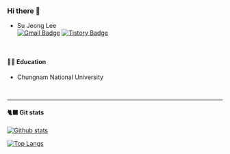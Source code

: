 ### Hi there 👋    
- Su Jeong Lee<br/>
[![Gmail Badge](https://img.shields.io/badge/-Gmail-d14836?style=flat-square&logo=Gmail&logoColor=white&link=mailto:lsj9556@gmail.com)](mailto:lsj9556@gmail.com)
[![Tistory Badge](https://img.shields.io/badge/-tistory-000000?style=flat-square&logo=tistory&logoColor=white)](https://chamggae.tistory.com)
<br/>

#### 👩‍🎓 Education
- Chungnam National University
<br/>


--- 
#### 🐈‍⬛ Git stats  

[![Github stats](https://github-readme-stats.vercel.app/api?username=tnwjd4623&count_private=true)](https://github.com/tnwjd4623/github-readme-stats) 

[![Top Langs](https://github-readme-stats.vercel.app/api/top-langs/?username=tnwjd4623&layout=compact)](https://github.com/tnwjd4623/github-readme-stats)

<!--
**tnwjd4623/tnwjd4623** is a ✨ _special_ ✨ repository because its `README.md` (this file) appears on your GitHub profile.

Here are some ideas to get you started:

- 🔭 I’m currently working on ...
- 🌱 I’m currently learning ...
- 👯 I’m looking to collaborate on ...
- 🤔 I’m looking for help with ...
- 💬 Ask me about ...
- 📫 How to reach me: ...
- 😄 Pronouns: ...
- ⚡ Fun fact: ...
-->
